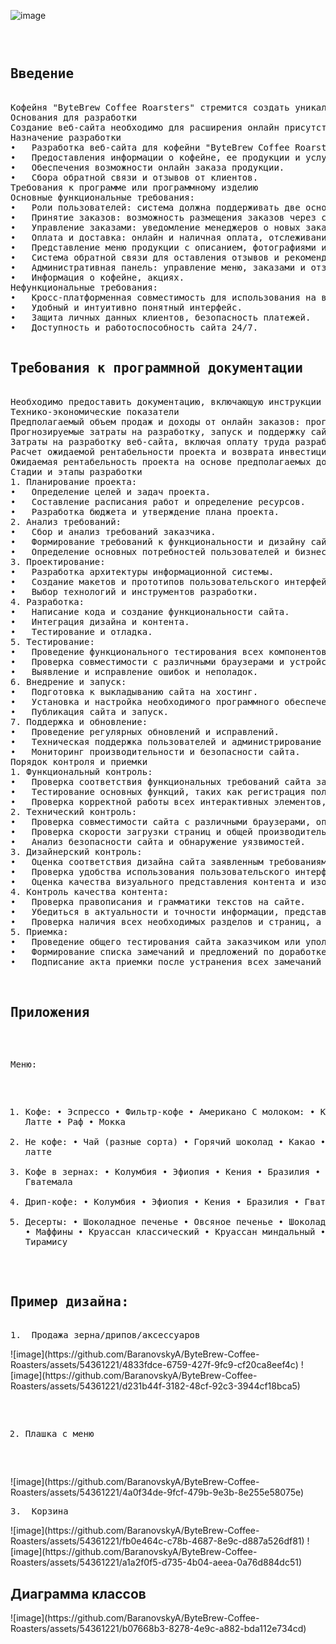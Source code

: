 ![image](https://github.com/BaranovskyA/ByteBrew-Coffee-Roasters/assets/54361221/2e920fa4-9c3b-435d-8dcd-031217e20c5f)<pre>
<h2><b>Введение</b></h2>
Кофейня "ByteBrew Coffee Roarsters" стремится создать уникальное пространство, где каждый посетитель может насладиться атмосферой, кофе и разнообразным ассортиментом напитков и закусок. Для удовлетворения потребностей наших клиентов и улучшения общего опыта посещения, мы решаем разработать веб-сайт, который будет отражать наши основные принципы - удобство, доступность и высокое качество обслуживания. Веб-сайт "ByteBrew Coffee Roarsters" будет не только платформой для онлайн заказов, но и местом, где наши клиенты могут узнать больше о нашем меню, акциях, а также оставить свои отзывы и пожелания. Создание сайта является важным шагом в нашей стратегии развития и позволит нам привлечь новых клиентов и улучшить взаимодействие с текущими посетителями.
Основания для разработки
Создание веб-сайта необходимо для расширения онлайн присутствия кофейни, обеспечения удобства заказа для клиентов и сбора обратной связи для улучшения сервиса.
Назначение разработки
•	Разработка веб-сайта для кофейни "ByteBrew Coffee Roarsters" с целью:
•	Предоставления информации о кофейне, ее продукции и услугах.
•	Обеспечения возможности онлайн заказа продукции.
•	Сбора обратной связи и отзывов от клиентов.
Требования к программе или программному изделию
Основные функциональные требования:
•	Роли пользователей: система должна поддерживать две основные роли - клиенты и менеджеры по приему заказов. Клиенты должны иметь возможность создавать учетные записи, просматривать меню, размещать заказы и просматривать историю заказов. Менеджеры должны иметь доступ к панели управления заказами.
•	Принятие заказов: возможность размещения заказов через сайт или по телефону.
•	Управление заказами: уведомление менеджеров о новых заказах, возможность уточнения деталей заказа с клиентом.
•	Оплата и доставка: онлайн и наличная оплата, отслеживание статуса заказов и местоположения доставки.
•	Представление меню продукции с описанием, фотографиями и ценами.
•	Система обратной связи для оставления отзывов и рекомендаций: возможность оставления отзывов и оценок клиентами.
•	Административная панель: управление меню, заказами и отзывами через административную панель.
•	Информация о кофейне, акциях.
Нефункциональные требования:
•	Кросс-платформенная совместимость для использования на всех типах устройств.
•	Удобный и интуитивно понятный интерфейс.
•	Защита личных данных клиентов, безопасность платежей.
•	Доступность и работоспособность сайта 24/7.

<h2><b>Требования к программной документации</b></h2>
Необходимо предоставить документацию, включающую инструкции по использованию сайта для администраторов (управление заказами и отзывами клиентов) и пользователей (регистрация, просмотр меню, размещение заказов и оставление отзывов), описание архитектуры и технологий, а также инструкции по обновлению и поддержке (как обновлять и поддерживать сайт, включая процедуры обновления программного обеспечения, резервное копирование данных).
Технико-экономические показатели
Предполагаемый объем продаж и доходы от онлайн заказов: прогнозируемый объем продаж кофе и других продуктов через веб-сайт составляет около 1000 заказов в месяц в первый год работы, с постепенным увеличением до 2000 заказов в месяц к концу второго года. Средний чек заказа составляет примерно 500 рублей. Таким образом, доходы от онлайн заказов оцениваются примерно в 500 000 рублей в месяц в первый год и 1 000 000 рублей в месяц к концу второго года.
Прогнозируемые затраты на разработку, запуск и поддержку сайта:
Затраты на разработку веб-сайта, включая оплату труда разработчиков и дизайнеров, приобретение программного обеспечения и оборудования, оцениваются в 3 000 000 рублей. Затраты на маркетинг и рекламу составляют еще 2 000 000 рублей. Ежемесячные затраты на поддержку и обновление сайта оцениваются в 100 000 рублей.
Расчет ожидаемой рентабельности проекта и возврата инвестиций:
Ожидаемая рентабельность проекта на основе предполагаемых доходов и затрат оценивается примерно в 50%. Окупаемость инвестиций в разработку веб-сайта произойдет через примерно 1,5 года работы сайта. 
Стадии и этапы разработки
1. Планирование проекта:
•	Определение целей и задач проекта.
•	Составление расписания работ и определение ресурсов.
•	Разработка бюджета и утверждение плана проекта.
2. Анализ требований:
•	Сбор и анализ требований заказчика.
•	Формирование требований к функциональности и дизайну сайта.
•	Определение основных потребностей пользователей и бизнес-процессов.
3. Проектирование:
•	Разработка архитектуры информационной системы.
•	Создание макетов и прототипов пользовательского интерфейса.
•	Выбор технологий и инструментов разработки.
4. Разработка:
•	Написание кода и создание функциональности сайта.
•	Интеграция дизайна и контента.
•	Тестирование и отладка.
5. Тестирование:
•	Проведение функционального тестирования всех компонентов сайта.
•	Проверка совместимости с различными браузерами и устройствами.
•	Выявление и исправление ошибок и неполадок.
6. Внедрение и запуск:
•	Подготовка к выкладыванию сайта на хостинг.
•	Установка и настройка необходимого программного обеспечения.
•	Публикация сайта и запуск.
7. Поддержка и обновление:
•	Проведение регулярных обновлений и исправлений.
•	Техническая поддержка пользователей и администрирование сервера.
•	Мониторинг производительности и безопасности сайта.
Порядок контроля и приемки
1. Функциональный контроль:
•	Проверка соответствия функциональных требований сайта заявленным характеристикам и ожиданиям заказчика.
•	Тестирование основных функций, таких как регистрация пользователя, просмотр меню, оформление заказа и отправка обратной связи.
•	Проверка корректной работы всех интерактивных элементов, форм и кнопок на сайте.
2. Технический контроль:
•	Проверка совместимости сайта с различными браузерами, операционными системами и устройствами.
•	Проверка скорости загрузки страниц и общей производительности сайта.
•	Анализ безопасности сайта и обнаружение уязвимостей.
3. Дизайнерский контроль:
•	Оценка соответствия дизайна сайта заявленным требованиям и стилю бренда.
•	Проверка удобства использования пользовательского интерфейса и навигации по сайту.
•	Оценка качества визуального представления контента и изображений.
4. Контроль качества контента:
•	Проверка правописания и грамматики текстов на сайте.
•	Убедиться в актуальности и точности информации, представленной на страницах сайта.
•	Проверка наличия всех необходимых разделов и страниц, а также их корректного отображения.
5. Приемка:
•	Проведение общего тестирования сайта заказчиком или уполномоченным представителем.
•	Формирование списка замечаний и предложений по доработке, если таковые имеются.
•	Подписание акта приемки после устранения всех замечаний и утверждение окончательной версии сайта для публикации.

 <h2><b>Приложения</b></h2>

Меню:
1.	Кофе:
•	Эспрессо
•	Фильтр-кофе
•	Американо
С молоком:
•	Капучино
•	Латте
•	Раф
•	Мокка
2.	Не кофе:
•	Чай (разные сорта)
•	Горячий шоколад
•	Какао
•	Матча латте
3.	Кофе в зернах:
•	Колумбия
•	Эфиопия
•	Кения
•	Бразилия
•	Гватемала
4.	Дрип-кофе:
•	Колумбия
•	Эфиопия
•	Кения
•	Бразилия
•	Гватемала
5.	Десерты:
•	Шоколадное печенье
•	Овсяное печенье
•	Шоколадный брауни
•	Маффины
•	Круассан классический
•	Круассан миндальный
•	Чизкейк
•	Тирамису

<h2><b>Пример дизайна:</b></h2>
1.	Продажа зерна/дрипов/аксессуаров
</pre> 
![image](https://github.com/BaranovskyA/ByteBrew-Coffee-Roasters/assets/54361221/4833fdce-6759-427f-9fc9-cf20ca8eef4c)
![image](https://github.com/BaranovskyA/ByteBrew-Coffee-Roasters/assets/54361221/d231b44f-3182-48cf-92c3-3944cf18bca5)
<pre>
 
2.	Плашка с меню
</pre>
![image](https://github.com/BaranovskyA/ByteBrew-Coffee-Roasters/assets/54361221/4a0f34de-9fcf-479b-9e3b-8e255e58075e)
<pre>
3.	Корзина
</pre>
![image](https://github.com/BaranovskyA/ByteBrew-Coffee-Roasters/assets/54361221/fb0e464c-c78b-4687-8e9c-d887a526df81)
![image](https://github.com/BaranovskyA/ByteBrew-Coffee-Roasters/assets/54361221/a1a2f0f5-d735-4b04-aeea-0a76d884dc51)


<h2><b>Диаграмма классов</b></h2>
![image](https://github.com/BaranovskyA/ByteBrew-Coffee-Roasters/assets/54361221/b07668b3-8278-4e9c-a882-bda112e734cd)
